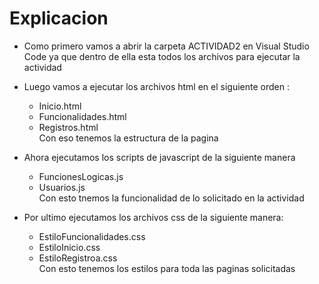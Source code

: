 # Explicacion 
* Como primero vamos a abrir la carpeta ACTIVIDAD2 en Visual Studio Code ya que dentro de ella esta todos los archivos para ejecutar la actividad
* Luego vamos a ejecutar los archivos html en el siguiente orden :
    * Inicio.html
    * Funcionalidades.html
    * Registros.html <br>
Con eso tenemos la estructura de la pagina <br>

* Ahora ejecutamos los scripts de javascript de la siguiente manera
    * FuncionesLogicas.js
    * Usuarios.js <br>
Con esto tnemos la funcionalidad de lo solicitado en la actividad <br>

* Por ultimo ejecutamos los archivos css de la siguiente manera:
     * EstiloFuncionalidades.css
     * EstiloInicio.css
     * EstiloRegistroa.css <br>
Con esto tenemos los estilos para toda las paginas solicitadas 
